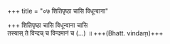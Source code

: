 +++
title = "०७ शितिपृष्ठा चासि विधून्वाना"

+++
शितिपृष्ठा चासि विधून्वाना चासि  
तस्यास् ते विन्दच् च विन्दमानं च (…) ॥ +++(Bhatt. vindaṃ)+++